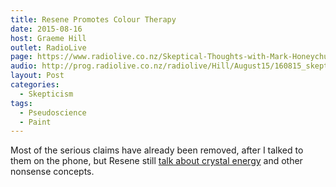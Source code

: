 ```yaml
---
title: Resene Promotes Colour Therapy
date: 2015-08-16
host: Graeme Hill
outlet: RadioLive
page: https://www.radiolive.co.nz/Skeptical-Thoughts-with-Mark-Honeychurch/tabid/506/articleID/94312/Default.aspx
audio: http://prog.radiolive.co.nz/radiolive/Hill/August15/160815_skepticalthoughts.mp3
layout: Post
categories:
  - Skepticism
tags:
  - Pseudoscience
  - Paint
---
```


Most of the serious claims have already been removed, after I talked to them on the phone, but Resene still [talk about crystal energy](http://www.resene.co.nz/homeown/use_colr/colour_therapy.htm) and other nonsense concepts.

<!-- more -->
